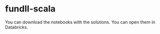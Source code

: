 # fundII-scala

You can download the notebooks with the solutions. You can open them in Databricks.

